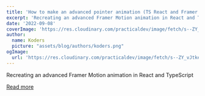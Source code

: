 ```yaml
---
title: 'How to make an advanced pointer animation (TS React and Framer Motion)'
excerpt: 'Recreating an advanced Framer Motion animation in React and TypeScript '
date: '2022-09-08'
coverImage: 'https://res.cloudinary.com/practicaldev/image/fetch/s--ZY_vJtke--/c_imagga_scale,f_auto,fl_progressive,h_420,q_66,w_1000/https://dev-to-uploads.s3.amazonaws.com/uploads/articles/oq1yvn0d9fd7jn2zz7oj.gif'
author:
  name: Koders
  picture: "assets/blog/authors/koders.png"
ogImage:
  url: 'https://res.cloudinary.com/practicaldev/image/fetch/s--ZY_vJtke--/c_imagga_scale,f_auto,fl_progressive,h_420,q_66,w_1000/https://dev-to-uploads.s3.amazonaws.com/uploads/articles/oq1yvn0d9fd7jn2zz7oj.gif'
---
```


Recreating an advanced Framer Motion animation in React and TypeScript 

[Read more](https://dev.to/arielbk/how-to-make-an-advanced-pointer-animation-ts-react-and-framer-motion-2p39)
